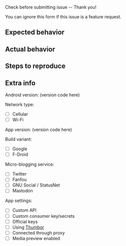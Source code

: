 Check before submitting issue -- Thank you!

You can ignore this form if this issue is a feature request.

## Expected behavior

## Actual behavior

## Steps to reproduce

## Extra info

Android version: (version code here)

Network type:

- [ ] Cellular
- [ ] Wi-Fi

App version: (version code here)

Build variant:

- [ ] Google
- [ ] F-Droid

Micro-blogging service:

- [ ] Twitter
- [ ] Fanfou
- [ ] GNU Social / StatusNet
- [ ] Mastodon

App settings:

- [ ] Custom API
- [ ] Custom consumer key/secrets
- [ ] Official keys
- [ ] Using [Thumbor](https://github.com/thumbor/thumbor)
- [ ] Connected through proxy
- [ ] Media preview enabled
